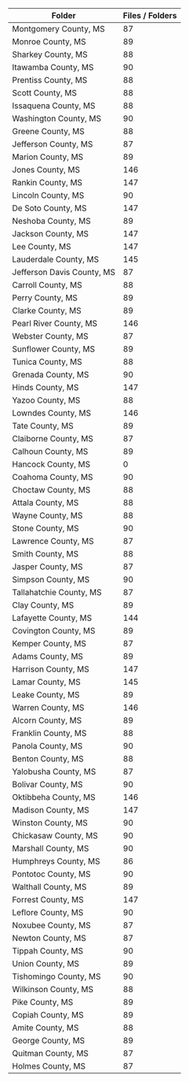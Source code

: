 | Folder                     |   Files / Folders |
|----------------------------|-------------------|
| Montgomery County, MS      |                87 |
| Monroe County, MS          |                89 |
| Sharkey County, MS         |                88 |
| Itawamba County, MS        |                90 |
| Prentiss County, MS        |                88 |
| Scott County, MS           |                88 |
| Issaquena County, MS       |                88 |
| Washington County, MS      |                90 |
| Greene County, MS          |                88 |
| Jefferson County, MS       |                87 |
| Marion County, MS          |                89 |
| Jones County, MS           |               146 |
| Rankin County, MS          |               147 |
| Lincoln County, MS         |                90 |
| De Soto County, MS         |               147 |
| Neshoba County, MS         |                89 |
| Jackson County, MS         |               147 |
| Lee County, MS             |               147 |
| Lauderdale County, MS      |               145 |
| Jefferson Davis County, MS |                87 |
| Carroll County, MS         |                88 |
| Perry County, MS           |                89 |
| Clarke County, MS          |                89 |
| Pearl River County, MS     |               146 |
| Webster County, MS         |                87 |
| Sunflower County, MS       |                89 |
| Tunica County, MS          |                88 |
| Grenada County, MS         |                90 |
| Hinds County, MS           |               147 |
| Yazoo County, MS           |                88 |
| Lowndes County, MS         |               146 |
| Tate County, MS            |                89 |
| Claiborne County, MS       |                87 |
| Calhoun County, MS         |                89 |
| Hancock County, MS         |                 0 |
| Coahoma County, MS         |                90 |
| Choctaw County, MS         |                88 |
| Attala County, MS          |                88 |
| Wayne County, MS           |                88 |
| Stone County, MS           |                90 |
| Lawrence County, MS        |                87 |
| Smith County, MS           |                88 |
| Jasper County, MS          |                87 |
| Simpson County, MS         |                90 |
| Tallahatchie County, MS    |                87 |
| Clay County, MS            |                89 |
| Lafayette County, MS       |               144 |
| Covington County, MS       |                89 |
| Kemper County, MS          |                87 |
| Adams County, MS           |                89 |
| Harrison County, MS        |               147 |
| Lamar County, MS           |               145 |
| Leake County, MS           |                89 |
| Warren County, MS          |               146 |
| Alcorn County, MS          |                89 |
| Franklin County, MS        |                88 |
| Panola County, MS          |                90 |
| Benton County, MS          |                88 |
| Yalobusha County, MS       |                87 |
| Bolivar County, MS         |                90 |
| Oktibbeha County, MS       |               146 |
| Madison County, MS         |               147 |
| Winston County, MS         |                90 |
| Chickasaw County, MS       |                90 |
| Marshall County, MS        |                90 |
| Humphreys County, MS       |                86 |
| Pontotoc County, MS        |                90 |
| Walthall County, MS        |                89 |
| Forrest County, MS         |               147 |
| Leflore County, MS         |                90 |
| Noxubee County, MS         |                87 |
| Newton County, MS          |                87 |
| Tippah County, MS          |                90 |
| Union County, MS           |                89 |
| Tishomingo County, MS      |                90 |
| Wilkinson County, MS       |                88 |
| Pike County, MS            |                89 |
| Copiah County, MS          |                89 |
| Amite County, MS           |                88 |
| George County, MS          |                89 |
| Quitman County, MS         |                87 |
| Holmes County, MS          |                87 |